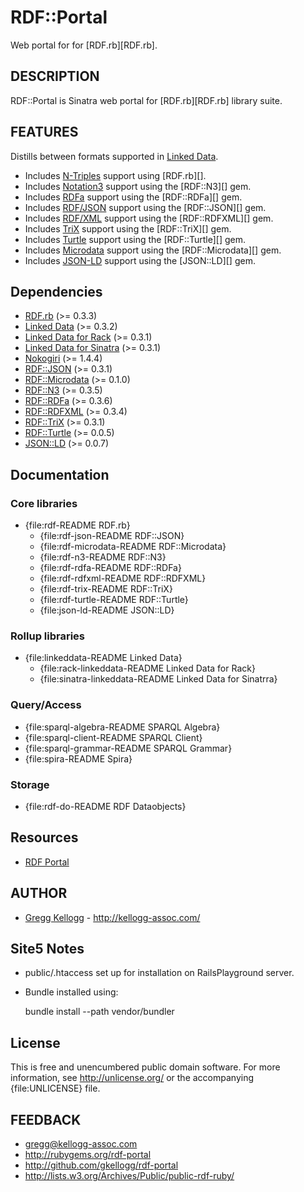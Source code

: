 # RDF::Portal

Web portal for for [RDF.rb][RDF.rb].

## DESCRIPTION
RDF::Portal is Sinatra web portal for [RDF.rb][RDF.rb] library suite.

## FEATURES
Distills between formats supported in [Linked Data][linkeddata].

* Includes [N-Triples][] support using [RDF.rb][].
* Includes [Notation3][] support using the [RDF::N3][] gem.
* Includes [RDFa][] support using the [RDF::RDFa][] gem.
* Includes [RDF/JSON][] support using the [RDF::JSON][] gem.
* Includes [RDF/XML][] support using the [RDF::RDFXML][] gem.
* Includes [TriX][] support using the [RDF::TriX][] gem.
* Includes [Turtle][] support using the [RDF::Turtle][] gem.
* Includes [Microdata][] support using the [RDF::Microdata][] gem.
* Includes [JSON-LD][] support using the [JSON::LD][] gem.

## Dependencies
* [RDF.rb](http://rubygems.org/gems/rdf) (>= 0.3.3)
* [Linked Data](http://rubygems.org/gems/linkeddata) (>= 0.3.2)
* [Linked Data for Rack](http://rubygems.org/gems/rack-linkeddata) (>= 0.3.1)
* [Linked Data for Sinatra](http://rubygems.org/gems/sinatra-linkeddata) (>= 0.3.1)
* [Nokogiri](http://rubygems.org/gems/nokogiri) (>= 1.4.4)
* [RDF::JSON](http://rubygems.org/gems/rdf-json) (>= 0.3.1)
* [RDF::Microdata](http://rubygems.org/gems/rdf-microdata) (>= 0.1.0)
* [RDF::N3](http://rubygems.org/gems/rdf-n3) (>= 0.3.5)
* [RDF::RDFa](http://rubygems.org/gems/rdf-rdfa) (>= 0.3.6)
* [RDF::RDFXML](http://rubygems.org/gems/rdf-rdfxml) (>= 0.3.4)
* [RDF::TriX](http://rubygems.org/gems/rdf-trix) (>= 0.3.1)
* [RDF::Turtle](http://rubygems.org/gems/rdf-turtle) (>= 0.0.5)
* [JSON::LD](http://rubygems.org/gems/json-ld) (>= 0.0.7)

## Documentation
### Core libraries
* {file:rdf-README RDF.rb}
  * {file:rdf-json-README RDF::JSON}
  * {file:rdf-microdata-README RDF::Microdata}
  * {file:rdf-n3-README RDF::N3}
  * {file:rdf-rdfa-README RDF::RDFa}
  * {file:rdf-rdfxml-README RDF::RDFXML}
  * {file:rdf-trix-README RDF::TriX}
  * {file:rdf-turtle-README RDF::Turtle}
  * {file:json-ld-README JSON::LD}

### Rollup libraries
* {file:linkeddata-README Linked Data}
  * {file:rack-linkeddata-README Linked Data for Rack}
  * {file:sinatra-linkeddata-README Linked Data for Sinatrra}

### Query/Access
* {file:sparql-algebra-README SPARQL Algebra}
* {file:sparql-client-README SPARQL Client}
* {file:sparql-grammar-README SPARQL Grammar}
* {file:spira-README Spira}

### Storage
* {file:rdf-do-README RDF Dataobjects}

## Resources
* [RDF Portal](http://rdf.kellogg-assoc.com)

## AUTHOR
* [Gregg Kellogg](http://github.com/gkellogg) - <http://kellogg-assoc.com/>

## Site5 Notes
* public/.htaccess set up for installation on RailsPlayground server.
* Bundle installed using:

    bundle install --path vendor/bundler

## License

This is free and unencumbered public domain software. For more information,
see <http://unlicense.org/> or the accompanying {file:UNLICENSE} file.

## FEEDBACK

* gregg@kellogg-assoc.com
* <http://rubygems.org/rdf-portal>
* <http://github.com/gkellogg/rdf-portal>
* <http://lists.w3.org/Archives/Public/public-rdf-ruby/>

[JSON-LD]:        http://json-ld.org/spec/latest/
[linkeddata]:     {file:linkeddata-README}
[Microdata]:      http://dev.w3.org/html5/md/
[N-Triples]:      http://en.wikipedia.org/wiki/N-Triples
[Notation3]:      http://en.wikipedia.org/wiki/Notation3
[RDF/JSON]:       http://n2.talis.com/wiki/RDF_JSON_Specification
[RDF/XML]:        http://www.w3.org/TR/rdf-syntax-grammar/
[RDFa]:           http://en.wikipedia.org/wiki/RDFa
[TriX]:           http://en.wikipedia.org/wiki/TriX_(syntax)
[Turtle]:         http://en.wikipedia.org/wiki/Turtle_(syntax)
